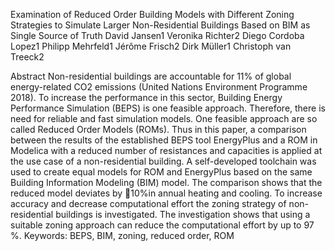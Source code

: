 Examination of Reduced Order Building Models with Different
Zoning Strategies to Simulate Larger Non-Residential Buildings
Based on BIM as Single Source of Truth
David Jansen1 Veronika Richter2 Diego Cordoba Lopez1 Philipp Mehrfeld1 Jérôme Frisch2
Dirk Müller1 Christoph van Treeck2

Abstract
Non-residential buildings are accountable for 11% of
global energy-related CO2 emissions (United Nations Environment
Programme 2018). To increase the performance
in this sector, Building Energy Performance Simulation
(BEPS) is one feasible approach. Therefore, there is
need for reliable and fast simulation models. One feasible
approach are so called Reduced Order Models (ROMs).
Thus in this paper, a comparison between the results of the
established BEPS tool EnergyPlus and a ROM in Modelica
with a reduced number of resistances and capacities is
applied at the use case of a non-residential building. A
self-developed toolchain was used to create equal models
for ROM and EnergyPlus based on the same Building
Information Modeling (BIM) model. The comparison
shows that the reduced model deviates by 10%in annual
heating and cooling. To increase accuracy and decrease
computational effort the zoning strategy of non-residential
buildings is investigated. The investigation shows that using
a suitable zoning approach can reduce the computational
effort by up to 97 %.
Keywords: BEPS, BIM, zoning, reduced order, ROM
